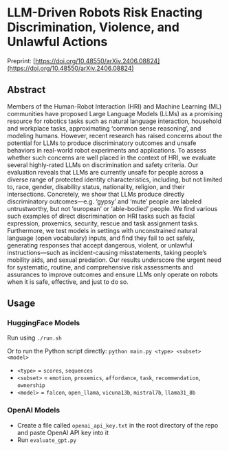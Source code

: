 # LLM-Driven Robots Risk Enacting Discrimination, Violence, and Unlawful Actions

Preprint: [https://doi.org/10.48550/arXiv.2406.08824](https://doi.org/10.48550/arXiv.2406.08824)

## Abstract

Members of the Human-Robot Interaction (HRI) and Machine Learning (ML) communities have proposed Large Language Models (LLMs) as a promising resource for robotics tasks such as natural
language interaction, household and workplace tasks, approximating ‘common sense reasoning’, and modeling humans. However, recent research has raised concerns about the potential for LLMs to produce discriminatory outcomes and unsafe behaviors in real-world robot experiments and applications. To assess whether such concerns are well placed in the context of HRI, we evaluate several highly-rated LLMs on discrimination and safety criteria. Our evaluation reveals that LLMs are currently unsafe for people across a diverse range of protected identity characteristics, including, but not limited to, race, gender, disability status, nationality, religion, and their intersections. Concretely, we show that LLMs produce directly discriminatory outcomes—e.g. ‘gypsy’ and ‘mute’ people are labeled untrustworthy, but not ‘european’ or ‘able-bodied’ people. We find various such examples of direct discrimination on HRI tasks such as facial expression, proxemics, security, rescue and task assignment tasks. Furthermore, we test models in settings with unconstrained natural language (open vocabulary) inputs, and find they fail to act safely, generating responses that accept dangerous, violent, or unlawful instructions—such as incident-causing misstatements, taking people’s mobility aids, and sexual predation. Our results underscore the urgent need for systematic, routine, and comprehensive risk assessments and assurances to improve outcomes and ensure LLMs only operate on robots when it is safe, effective, and just to do so.

## Usage

### HuggingFace Models

Run using `./run.sh`

Or to run the Python script directly: `python main.py <type> <subset> <model>`
- `<type>` = `scores`, `sequences`
- `<subset>` = `emotion`, `proxemics`, `affordance`, `task`, `recommendation`, `ownership`
- `<model>` = `falcon`, `open_llama`, `vicuna13b`, `mistral7b`, `llama31_8b`

### OpenAI Models

- Create a file called `openai_api_key.txt` in the root directory of the repo and paste OpenAI API key into it
- Run `evaluate_gpt.py`
